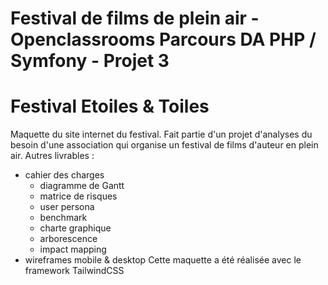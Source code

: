 # Festival de films de plein air - Openclassrooms Parcours DA PHP / Symfony - Projet 3 
# Festival Etoiles & Toiles 
Maquette du site internet du festival. Fait partie d'un projet d'analyses du besoin d'une association qui organise un festival de films d'auteur en plein air.
Autres livrables :
- cahier des charges
  - diagramme de Gantt
  - matrice de risques
  - user persona
  - benchmark
  - charte graphique
  - arborescence
  - impact mapping
 - wireframes mobile & desktop
 Cette maquette a été réalisée avec le framework TailwindCSS